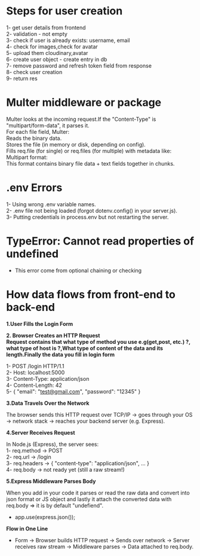 # Steps for user creation

1- get user details from frontend <br>
2- validation - not empty <br>
3- check if user is already exists: username, email <br>
4- check for images,check for avatar <br>
5- upload them cloudinary,avatar <br>
6- create user object - create entry in db <br>
7- remove password and refresh token field from response <br>
8- check user creation <br>
9- return res <br>

# Multer middleware or package

Multer looks at the incoming request.If the "Content-Type" is "multipart/form-data", it parses it.
<br>
For each file field, Multer:
<br>
Reads the binary data.
<br>
Stores the file (in memory or disk, depending on config).
<br>
Fills req.file (for single) or req.files (for multiple) with metadata like:
<br>
Multipart format:
<br>
This format contains binary file data + text fields together in chunks.

# .env Errors

1- Using wrong .env variable names.
<br>
2- .env file not being loaded (forgot dotenv.config() in your server.js).
<br>
3- Putting credentials in process.env but not restarting the server.

# TypeError: Cannot read properties of undefined

- This error come from optional chaining or checking

# How data flows from front-end to back-end

<b>1.User Fills the Login Form</b><br>

<b>2. Browser Creates an HTTP Request</b><br>
<b>Request contains that what type of method you use e.g(get,post, etc.) ?, what type of host is ?,What type of content of the data and its length.Finally the data you fill in login form</b><br>

1- POST /login HTTP/1.1 <br>
2- Host: localhost:5000 <br>
3- Content-Type: application/json <br>
4- Content-Length: 42 <br>
5- {
"email": "test@gmail.com",
"password": "12345"
}<br>

<b>3.Data Travels Over the Network</b><br>

The browser sends this HTTP request over TCP/IP → goes through your OS → network stack → reaches your backend server (e.g. Express).

<b>4.Server Receives Request</b><br>

In Node.js (Express), the server sees:<br>
1- req.method → POST<br>
2- req.url → /login<br>
3- req.headers → { "content-type": "application/json", ... }<br>
4- req.body → not ready yet (still a raw stream!)<br>

<b>5.Express Middleware Parses Body</b><br>

When you add in your code it parses or read the raw data and convert into json format or JS object and lastly it attach the converted data with req.body => it is by default "undefiend".<br>
* app.use(express.json());<br>

<b>Flow in One Line</b><br>

* Form → Browser builds HTTP request → Sends over network → Server receives raw stream → Middleware parses → Data attached to req.body.





